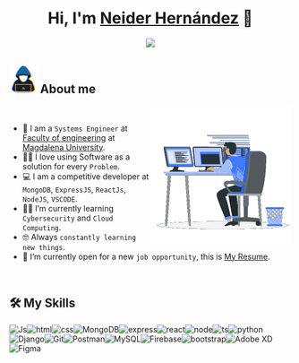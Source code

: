 
<div align="center">
  <h1 align="center">Hi, I'm <a href="https://www.linkedin.com/in/neider-hern%C3%A1ndez/">Neider Hernández</a> 👋</h1>
</div>

<p align="center">
  <a href="https://github.com/DenverCoder1/readme-typing-svg"><img src="https://readme-typing-svg.herokuapp.com?font=Time+New+Roman&color=cyan&size=25&center=true&vCenter=true&width=600&height=100&lines=Systems+Engineer;software+developer;Self-taught+MERN+Developer;Active+Learner/Researcher;Frontend/Backend"></a>
</p>

## <picture><img src = "https://github.com/0xAbdulKhalid/0xAbdulKhalid/raw/main/assets/mdImages/about_me.gif" width = 50px></picture> **About me**

<picture> <img align="right" src="https://github.com/0xAbdulKhalid/0xAbdulKhalid/raw/main/assets/mdImages/Right_Side.gif" width = 250px></picture>

<br>

- :school: I am a `Systems Engineer` at [Faculty of engineering](https://www.unimagdalena.edu.co/PresentacionFacultad/Facultad/2) at [Magdalena University](https://www.unimagdalena.edu.co/).
- :technologist: I love using Software as a solution for every `Problem`.
- :computer: I am a competitive developer at `MongoDB`, `ExpressJS`, `ReactJs`, `NodeJS`, `VSCODE`.
- :student: I’m currently learning `Cybersecurity` and `Cloud Computing`.
- :nerd_face: Always `constantly learning new things`.
- :thinking: I’m currently open for a new `job opportunity`, this is [My Resume](https://drive.google.com/file/d/1gjBHIfYaBXUo7lrXxr3YYe4LcGJjcqgf/view?usp=sharing).

<br>

## 🛠️ My Skills
![Js](https://img.shields.io/badge/JavaScript-323330?style=for-the-badge&logo=javascript&logoColor=F7DF1E)![html](https://img.shields.io/badge/HTML5-E34F26?style=for-the-badge&logo=html5&logoColor=white)![css](https://img.shields.io/badge/CSS3-1572B6?style=for-the-badge&logo=css3&logoColor=white)![MongoDB](https://img.shields.io/static/v1?style=for-the-badge&message=MongoDB&color=47A248&logo=MongoDB&logoColor=FFFFFF&label=)![express](https://img.shields.io/badge/Express%20js-000000?style=for-the-badge&logo=express&logoColor=white)![react](https://img.shields.io/badge/React-20232A?style=for-the-badge&logo=react&logoColor=61DAFB)![node](https://img.shields.io/badge/Node.js-43853D?style=for-the-badge&logo=node.js&logoColor=white)![ts](https://img.shields.io/badge/TypeScript-007ACC?style=for-the-badge&logo=typescript&logoColor=white)![python](https://img.shields.io/badge/Python-14354C?style=for-the-badge&logo=python&logoColor=white)![Django](https://img.shields.io/static/v1?style=for-the-badge&message=Django&color=092E20&logo=Django&logoColor=FFFFFF&label=)![Git](https://img.shields.io/static/v1?style=for-the-badge&message=Git&color=F05032&logo=Git&logoColor=FFFFFF&label=)![Postman](https://img.shields.io/static/v1?style=for-the-badge&message=Postman&color=FF6C37&logo=Postman&logoColor=FFFFFF&label=)![MySQL](https://img.shields.io/static/v1?style=for-the-badge&message=MySQL&color=4479A1&logo=MySQL&logoColor=FFFFFF&label=)![Firebase](https://img.shields.io/static/v1?style=for-the-badge&message=Firebase&color=222222&logo=Firebase&logoColor=FFCA28&label=)![bootstrap](https://img.shields.io/badge/Bootstrap-563D7C?style=for-the-badge&logo=bootstrap&logoColor=white)![Adobe XD](https://img.shields.io/static/v1?style=for-the-badge&message=Adobe+XD&color=FF61F6&logo=Adobe+XD&logoColor=FFFFFF&label=)![Figma](https://img.shields.io/static/v1?style=for-the-badge&message=Figma&color=F24E1E&logo=Figma&logoColor=FFFFFF&label=)

